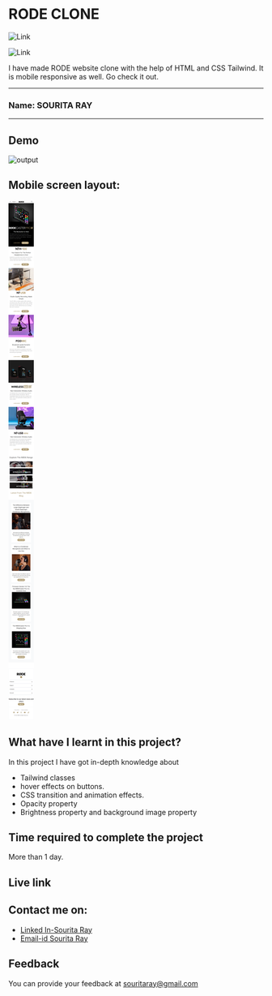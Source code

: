# RODE CLONE
![Link](https://img.shields.io/badge/Technology%20Used%3A-HTML%2FCSS-red)

![Link](https://img.shields.io/badge/Framework%20Used%3A-Tailwind-brown)

I have made RODE website clone with the help of HTML and CSS Tailwind. It is mobile responsive as well. Go check it out. 

***
### Name: SOURITA RAY
***
## Demo

![output](output.png)

## Mobile screen layout: 

![mobile screen](mobile%20responsive.png)



## What have I learnt in this project?

In this project I have got in-depth knowledge about 
- Tailwind classes
- hover effects on buttons.
- CSS transition and animation effects.
- Opacity property
- Brightness property and background image property

## Time required to complete the project

More than 1 day.

## Live link



## Contact me on:

- [Linked In-Sourita Ray](www.linkedin.com/in/sourita-ray-89bab0212)
- [Email-id Sourita Ray](souritaray@gmail.com)

## Feedback

You can provide your feedback at souritaray@gmail.com